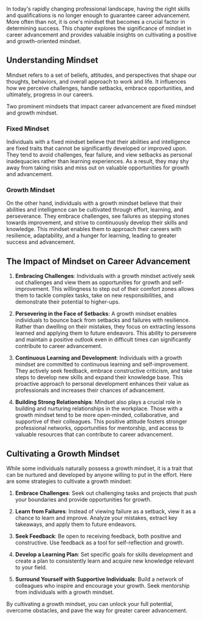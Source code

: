 
In today's rapidly changing professional landscape, having the right skills and qualifications is no longer enough to guarantee career advancement. More often than not, it is one's mindset that becomes a crucial factor in determining success. This chapter explores the significance of mindset in career advancement and provides valuable insights on cultivating a positive and growth-oriented mindset.

Understanding Mindset
---------------------

Mindset refers to a set of beliefs, attitudes, and perspectives that shape our thoughts, behaviors, and overall approach to work and life. It influences how we perceive challenges, handle setbacks, embrace opportunities, and ultimately, progress in our careers.

Two prominent mindsets that impact career advancement are fixed mindset and growth mindset.

### Fixed Mindset

Individuals with a fixed mindset believe that their abilities and intelligence are fixed traits that cannot be significantly developed or improved upon. They tend to avoid challenges, fear failure, and view setbacks as personal inadequacies rather than learning experiences. As a result, they may shy away from taking risks and miss out on valuable opportunities for growth and advancement.

### Growth Mindset

On the other hand, individuals with a growth mindset believe that their abilities and intelligence can be cultivated through effort, learning, and perseverance. They embrace challenges, see failures as stepping stones towards improvement, and strive to continuously develop their skills and knowledge. This mindset enables them to approach their careers with resilience, adaptability, and a hunger for learning, leading to greater success and advancement.

The Impact of Mindset on Career Advancement
-------------------------------------------

1. **Embracing Challenges**: Individuals with a growth mindset actively seek out challenges and view them as opportunities for growth and self-improvement. This willingness to step out of their comfort zones allows them to tackle complex tasks, take on new responsibilities, and demonstrate their potential to higher-ups.

2. **Persevering in the Face of Setbacks**: A growth mindset enables individuals to bounce back from setbacks and failures with resilience. Rather than dwelling on their mistakes, they focus on extracting lessons learned and applying them to future endeavors. This ability to persevere and maintain a positive outlook even in difficult times can significantly contribute to career advancement.

3. **Continuous Learning and Development**: Individuals with a growth mindset are committed to continuous learning and self-improvement. They actively seek feedback, embrace constructive criticism, and take steps to develop new skills and expand their knowledge base. This proactive approach to personal development enhances their value as professionals and increases their chances of advancement.

4. **Building Strong Relationships**: Mindset also plays a crucial role in building and nurturing relationships in the workplace. Those with a growth mindset tend to be more open-minded, collaborative, and supportive of their colleagues. This positive attitude fosters stronger professional networks, opportunities for mentorship, and access to valuable resources that can contribute to career advancement.

Cultivating a Growth Mindset
----------------------------

While some individuals naturally possess a growth mindset, it is a trait that can be nurtured and developed by anyone willing to put in the effort. Here are some strategies to cultivate a growth mindset:

1. **Embrace Challenges**: Seek out challenging tasks and projects that push your boundaries and provide opportunities for growth.

2. **Learn from Failures**: Instead of viewing failure as a setback, view it as a chance to learn and improve. Analyze your mistakes, extract key takeaways, and apply them to future endeavors.

3. **Seek Feedback**: Be open to receiving feedback, both positive and constructive. Use feedback as a tool for self-reflection and growth.

4. **Develop a Learning Plan**: Set specific goals for skills development and create a plan to consistently learn and acquire new knowledge relevant to your field.

5. **Surround Yourself with Supportive Individuals**: Build a network of colleagues who inspire and encourage your growth. Seek mentorship from individuals with a growth mindset.

By cultivating a growth mindset, you can unlock your full potential, overcome obstacles, and pave the way for greater career advancement.
